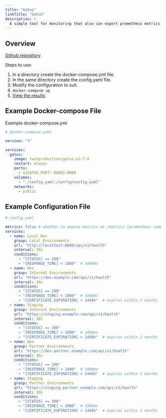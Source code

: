 ```yaml
---
title: "Gatus"
linkTitle: "Gatus"
description: >
  A simple tool for monitoring that also can export prometheus metrics.
---
```

<!-- date: 2023-03-17T00:12:00-05:00 -->

## Overview

[Github repository](https://github.com/TwiN/gatus)

Steps to use:

1.  In a directory create the docker-compose.yml file.
1.  In the same directory create the config.yaml file.
1.  Modify the configuration to suit.
1.  `docker-compose up`
1.  [View the results](http://localhost:8888)


## Example Docker-compose File

Example docker-compose.yml

```yaml
# docker-compose.yaml

version: "3"

services:
  gatus:
    image: twinproduction/gatus:v2.7.0
    restart: always
    ports:
      - ${GATUS_PORT:-8888}:8080
    volumes:
      - "./config.yaml:/config/config.yaml"
    networks:
      - public
```

## Example Configuration File

```yaml
# config.yaml

metrics: false # whether to expose metrics at /metrics (prometheus compatible)
services:
  - name: Local Dev
    group: Local Environments
    url: "http://localhost:8080/api/v1/health"
    interval: 30s
    conditions:
      - "[STATUS] == 200"
      - "[RESPONSE_TIME] < 1000"  # 1000ms
  - name: Dev
    group: Internal Environments
    url: "https://dev.example.com/api/v1/health"
    interval: 30s
    conditions:
      - "[STATUS] == 200"
      - "[RESPONSE_TIME] < 1000"  # 1000ms
      - "[CERTIFICATE_EXPIRATION] > 1440h"  # expires within 2 months
  - name: Staging
    group: Internal Environments
    url: "https://staging.example.com/api/v1/health"
    interval: 30s
    conditions:
      - "[STATUS] == 200"
      - "[RESPONSE_TIME] < 1000"  # 1000ms
      - "[CERTIFICATE_EXPIRATION] > 1440h"  # expires within 2 months
  - name: Dev
    group: Partner Environments
    url: "https://dev.partner.example.com/api/v1/health"
    interval: 30s
    conditions:
      - "[STATUS] == 200"
      - "[RESPONSE_TIME] < 1000"  # 1000ms
      - "[CERTIFICATE_EXPIRATION] > 1440h"  # expires within 2 months
  - name: Staging
    group: Partner Environments
    url: "https://staging.partner.example.com/api/v1/health"
    interval: 30s
    conditions:
      - "[STATUS] == 200"
      - "[RESPONSE_TIME] < 1000"  # 1000ms
      - "[CERTIFICATE_EXPIRATION] > 1440h"  # expires within 2 months
```

<!-- ## References -->

<!-- Format for online resources: -->
<!-- Author Last Name, First Name. “Title of Work.” Title of Site, Sponsor or -->
<!-- Publisher (include only if different from website title or author), Date of -->
<!-- Publication or Update Date, URL. Accessed Date (only if no date of publication -->
<!-- or update date). -->

